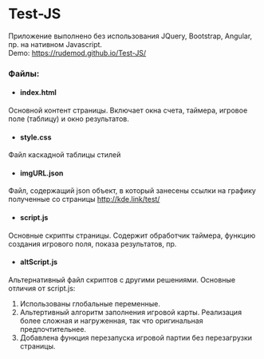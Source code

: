 # Test-JS
Приложение выполнено без использования JQuery, Bootstrap, Angular, пр. на нативном Javascript.<br>
Demo: https://rudemod.github.io/Test-JS/

### Файлы:

- #### index.html
Основной контент страницы. Включает окна счета, таймера, игровое поле (таблицу) и окно результатов.

- #### style.css
Файл каскадной таблицы стилей

- #### imgURL.json
Файл, содержащий json объект, в который занесены ссылки на графику полученные со страницы http://kde.link/test/

- #### script.js
Основные скрипты страницы. Содержит обработчик таймера, функцию создания игрового поля, показа результатов, пр.

- #### altScript.js
Альтернативный файл скриптов с другими решениями. Основные отличия от script.js:
  
  1. Использованы глобальные переменные. 
  2. Альтертивный алгоритм заполнения игровой карты. Реализация более сложная и 
     нагруженная, так что оригинальная предпочтительнее.
  3. Добавлена функция перезапуска игровой партии без перезагрузки 
     страницы. 
